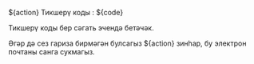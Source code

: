 ${action} Тикшерү коды : ${code}

Тикшерү коды бер сәгать эчендә бетәчәк.

Әгәр дә сез гариза бирмәгән булсагыз ${action} зинһар, бу электрон почтаны санга сукмагыз.
